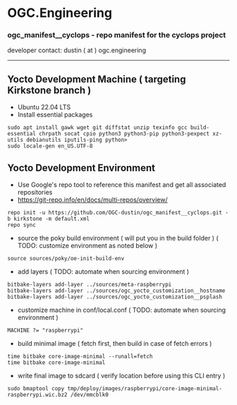 # OGC.Engineering
### ogc_manifest__cyclops - repo manifest for the cyclops project
developer contact: dustin ( at ) ogc.engineering

---

## Yocto Development Machine ( targeting Kirkstone branch )
* Ubuntu 22.04 LTS
* Install essential packages
```
sudo apt install gawk wget git diffstat unzip texinfo gcc build-essential chrpath socat cpio python3 python3-pip python3-pexpect xz-utils debianutils iputils-ping python>
sudo locale-gen en_US.UTF-8
```

## Yocto Development Environment
* Use Google's repo tool to reference this manifest and get all associated repositories
* https://git-repo.info/en/docs/multi-repos/overview/
````
repo init -u https://github.com/OGC-dustin/ogc_manifest__cyclops.git -b kirkstone -m default.xml
repo sync
````
* source the poky build environment ( will put you in the build folder ) ( TODO: customize environment as noted below )
```
source sources/poky/oe-init-build-env
```
* add layers ( TODO: automate when sourcing environment )
```
bitbake-layers add-layer ../sources/meta-raspberrypi
bitbake-layers add-layer ../sources/ogc_yocto_customization__hostname
bitbake-layers add-layer ../sources/ogc_yocto_customization__psplash
```
* customize machine in conf/local.conf ( TODO: automate when sourcing environment )
```
MACHINE ?= "raspberrypi"
```
* build minimal image ( fetch first, then build in case of fetch errors )
```
time bitbake core-image-minimal --runall=fetch
time bitbake core-image-minimal
```
* write final image to sdcard ( verify location before using this CLI entry )
```
sudo bmaptool copy tmp/deploy/images/raspberrypi/core-image-minimal-raspberrypi.wic.bz2 /dev/mmcblk0
```
